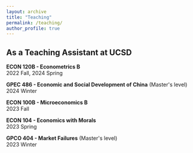 ```yaml
---
layout: archive
title: "Teaching"
permalink: /teaching/
author_profile: true
---
```


## As a Teaching Assistant at UCSD
**ECON 120B - Econometrics B** \
2022 Fall, 2024 Spring

**GPEC 486 - Economic and Social Development of China** (Master's level) \
2024 Winter

**ECON 100B - Microeconomics B** \
2023 Fall

**ECON 104 - Economics with Morals** \
2023 Spring

**GPCO 404 - Market Failures** (Master's level) \
2023 Winter
